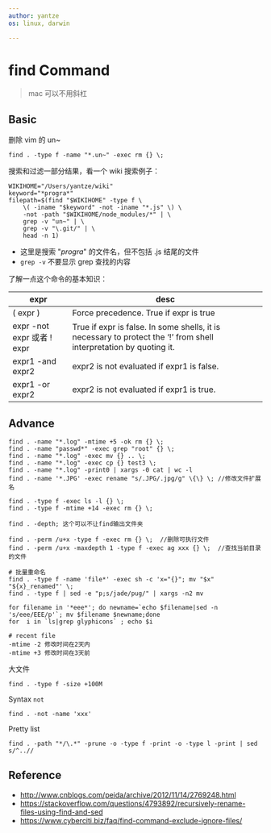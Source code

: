 ```yaml
---
author: yantze
os: linux, darwin

---
```



# find Command

> mac 可以不用斜杠

## Basic
删除 vim 的 un~
```
find . -type f -name "*.un~" -exec rm {} \;
```

搜索和过滤一部分结果，看一个 wiki 搜索例子：
```
WIKIHOME="/Users/yantze/wiki"
keyword="*progra*"
filepath=$(find "$WIKIHOME" -type f \
    \( -iname "$keyword" -not -iname "*.js" \) \
    -not -path "$WIKIHOME/node_modules/*" | \
    grep -v "un~" | \
    grep -v "\.git/" | \
    head -n 1)
```
- 这里是搜索 "*progra*" 的文件名，但不包括 .js 结尾的文件
- `grep -v` 不要显示 grep 查找的内容

了解一点这个命令的基本知识：

| expr | desc      |
|---|---|
| ( expr )      | Force precedence. True if expr is true      |
| expr -not expr 或者 ! expr     | True if expr is false. In some shells, it is necessary to protect the ‘!’ from shell interpretation by quoting it.      |
| expr1 -and expr2      | expr2 is not evaluated if expr1 is false.      |
| expr1 -or expr2      | expr2 is not evaluated if expr1 is true.      |


## Advance
```
find . -name "*.log" -mtime +5 -ok rm {} \;
find . -name "passwd*" -exec grep "root" {} \;
find . -name "*.log" -exec mv {} .. \;
find . -name "*.log" -exec cp {} test3 \;
find . -name "*.log" -print0 | xargs -0 cat | wc -l
find . -name '*.JPG' -exec rename "s/.JPG/.jpg/g" \{\} \; //修改文件扩展名

find . -type f -exec ls -l {} \;
find . -type f -mtime +14 -exec rm {} \;

find . -depth; 这个可以不让find输出文件夹

find . -perm /u+x -type f -exec rm {} \;  //删除可执行文件
find . -perm /u+x -maxdepth 1 -type f -exec ag xxx {} \;  //查找当前目录的文件

# 批量重命名
find . -type f -name 'file*' -exec sh -c 'x="{}"; mv "$x" "${x}_renamed"' \;
find . -type f | sed -e "p;s/jade/pug/" | xargs -n2 mv

for filename in '*eee*'; do newname=`echo $filename|sed -n 's/eee/EEE/p'`; mv $filename $newname;done
for  i in `ls|grep glyphicons` ; echo $i

# recent file
-mtime -2 修改时间在2天内
-mtime +3 修改时间在3天前
```

大文件
```
find . -type f -size +100M
```

Syntax `not`
```
find . -not -name 'xxx'
```

Pretty list
```
find . -path "*/\.*" -prune -o -type f -print -o -type l -print | sed s/^..//
```


## Reference
- http://www.cnblogs.com/peida/archive/2012/11/14/2769248.html
- https://stackoverflow.com/questions/4793892/recursively-rename-files-using-find-and-sed
- https://www.cyberciti.biz/faq/find-command-exclude-ignore-files/
